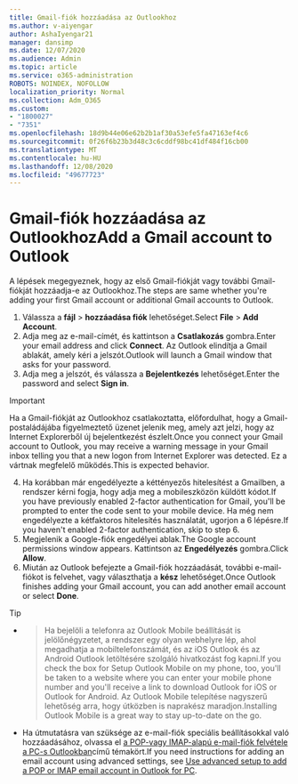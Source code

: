 ```yaml
---
title: Gmail-fiók hozzáadása az Outlookhoz
ms.author: v-aiyengar
author: AshaIyengar21
manager: dansimp
ms.date: 12/07/2020
ms.audience: Admin
ms.topic: article
ms.service: o365-administration
ROBOTS: NOINDEX, NOFOLLOW
localization_priority: Normal
ms.collection: Adm_O365
ms.custom:
- "1800027"
- "7351"
ms.openlocfilehash: 18d9b44e06e62b2b1af30a53efe5fa47163ef4c6
ms.sourcegitcommit: 0f26f6b23b3d48c3c6cddf98bc41df484f16cb00
ms.translationtype: MT
ms.contentlocale: hu-HU
ms.lasthandoff: 12/08/2020
ms.locfileid: "49677723"
---
```

# <a name="add-a-gmail-account-to-outlook"></a><span data-ttu-id="b61ee-102">Gmail-fiók hozzáadása az Outlookhoz</span><span class="sxs-lookup"><span data-stu-id="b61ee-102">Add a Gmail account to Outlook</span></span>

<span data-ttu-id="b61ee-103">A lépések megegyeznek, hogy az első Gmail-fiókját vagy további Gmail-fiókját hozzáadja-e az Outlookhoz.</span><span class="sxs-lookup"><span data-stu-id="b61ee-103">The steps are same whether you're adding your first Gmail account or additional Gmail accounts to Outlook.</span></span>

1. <span data-ttu-id="b61ee-104">Válassza a **fájl**  >  **hozzáadása fiók** lehetőséget.</span><span class="sxs-lookup"><span data-stu-id="b61ee-104">Select **File** > **Add Account**.</span></span>
1. <span data-ttu-id="b61ee-105">Adja meg az e-mail-címét, és kattintson a **Csatlakozás** gombra.</span><span class="sxs-lookup"><span data-stu-id="b61ee-105">Enter your email address and click **Connect**.</span></span> <span data-ttu-id="b61ee-106">Az Outlook elindítja a Gmail ablakát, amely kéri a jelszót.</span><span class="sxs-lookup"><span data-stu-id="b61ee-106">Outlook will launch a Gmail window that asks for your password.</span></span> 
1. <span data-ttu-id="b61ee-107">Adja meg a jelszót, és válassza a **Bejelentkezés** lehetőséget.</span><span class="sxs-lookup"><span data-stu-id="b61ee-107">Enter the password and select **Sign in**.</span></span>
> [!IMPORTANT]
> <span data-ttu-id="b61ee-108">Ha a Gmail-fiókját az Outlookhoz csatlakoztatta, előfordulhat, hogy a Gmail-postaládájába figyelmeztető üzenet jelenik meg, amely azt jelzi, hogy az Internet Explorerből új bejelentkezést észlelt.</span><span class="sxs-lookup"><span data-stu-id="b61ee-108">Once you connect your Gmail account to Outlook, you may receive a warning message in your Gmail inbox telling you that a new logon from Internet Explorer was detected.</span></span> <span data-ttu-id="b61ee-109">Ez a vártnak megfelelő működés.</span><span class="sxs-lookup"><span data-stu-id="b61ee-109">This is expected behavior.</span></span>
4. <span data-ttu-id="b61ee-110">Ha korábban már engedélyezte a kéttényezős hitelesítést a Gmailben, a rendszer kérni fogja, hogy adja meg a mobileszközön küldött kódot.</span><span class="sxs-lookup"><span data-stu-id="b61ee-110">If you have previously enabled 2-factor authentication for Gmail, you'll be prompted to enter the code sent to your mobile device.</span></span> <span data-ttu-id="b61ee-111">Ha még nem engedélyezte a kétfaktoros hitelesítés használatát, ugorjon a 6 lépésre.</span><span class="sxs-lookup"><span data-stu-id="b61ee-111">If you haven't enabled 2-factor authentication, skip to step 6.</span></span>
1. <span data-ttu-id="b61ee-112">Megjelenik a Google-fiók engedélyei ablak.</span><span class="sxs-lookup"><span data-stu-id="b61ee-112">The Google account permissions window appears.</span></span> <span data-ttu-id="b61ee-113">Kattintson az **Engedélyezés** gombra.</span><span class="sxs-lookup"><span data-stu-id="b61ee-113">Click **Allow**.</span></span>
1. <span data-ttu-id="b61ee-114">Miután az Outlook befejezte a Gmail-fiók hozzáadását, további e-mail-fiókot is felvehet, vagy választhatja a **kész** lehetőséget.</span><span class="sxs-lookup"><span data-stu-id="b61ee-114">Once Outlook finishes adding your Gmail account, you can add another email account or select **Done**.</span></span>
> [!TIP]
- > <span data-ttu-id="b61ee-115">Ha bejelöli a telefonra az Outlook Mobile beállítását is jelölőnégyzetet, a rendszer egy olyan webhelyre lép, ahol megadhatja a mobiltelefonszámát, és az iOS Outlook és az Android Outlook letöltésére szolgáló hivatkozást fog kapni.</span><span class="sxs-lookup"><span data-stu-id="b61ee-115">If you check the box for Setup Outlook Mobile on my phone, too, you'll be taken to a website where you can enter your mobile phone number and you'll receive a link to download Outlook for iOS or Outlook for Android.</span></span> <span data-ttu-id="b61ee-116">Az Outlook Mobile telepítése nagyszerű lehetőség arra, hogy útközben is naprakész maradjon.</span><span class="sxs-lookup"><span data-stu-id="b61ee-116">Installing Outlook Mobile is a great way to stay up-to-date on the go.</span></span>
- <span data-ttu-id="b61ee-117">Ha útmutatásra van szüksége az e-mail-fiók speciális beállításokkal való hozzáadásához, olvassa el [a POP-vagy IMAP-alapú e-mail-fiók felvétele a PC-s Outlookban](https://support.microsoft.com/office/change-or-update-email-account-settings-in-outlook-for-windows-560a9065-3c3a-4ec5-a24f-cdb9a8d622a2#bkmk_advanced)című témakört.</span><span class="sxs-lookup"><span data-stu-id="b61ee-117">If you need instructions for adding an email account using advanced settings, see [Use advanced setup to add a POP or IMAP email account in Outlook for PC](https://support.microsoft.com/office/change-or-update-email-account-settings-in-outlook-for-windows-560a9065-3c3a-4ec5-a24f-cdb9a8d622a2#bkmk_advanced).</span></span>
